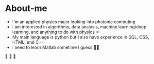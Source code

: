 # About-me
- I'm an applied physics major looking into photonic computing
- I am interested in algorithms, data analysis, machine learning/deep learning, and anything to do with physics ⚛️
- My main language is python but I also have experience in SQL, CSS, HTML, and C++
- I need to learn Matlab sometime I guess 🤷‍♂️

🏀 🥳 🍰
